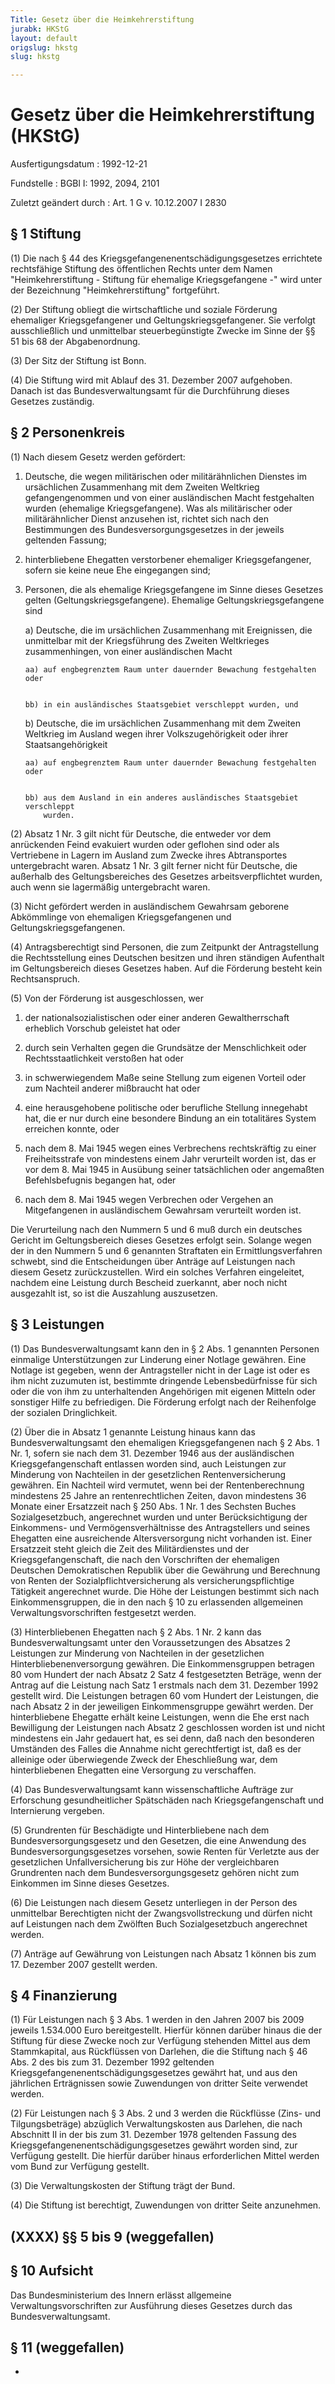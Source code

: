 ```yaml
---
Title: Gesetz über die Heimkehrerstiftung
jurabk: HKStG
layout: default
origslug: hkstg
slug: hkstg

---
```


# Gesetz über die Heimkehrerstiftung (HKStG)

Ausfertigungsdatum
:   1992-12-21

Fundstelle
:   BGBl I: 1992, 2094, 2101

Zuletzt geändert durch
:   Art. 1 G v. 10.12.2007 I 2830


## § 1 Stiftung

(1) Die nach § 44 des Kriegsgefangenenentschädigungsgesetzes
errichtete rechtsfähige Stiftung des öffentlichen Rechts unter dem
Namen "Heimkehrerstiftung - Stiftung für ehemalige Kriegsgefangene -"
wird unter der Bezeichnung "Heimkehrerstiftung" fortgeführt.

(2) Der Stiftung obliegt die wirtschaftliche und soziale Förderung
ehemaliger Kriegsgefangener und Geltungskriegsgefangener. Sie verfolgt
ausschließlich und unmittelbar steuerbegünstigte Zwecke im Sinne der
§§ 51 bis 68 der Abgabenordnung.

(3) Der Sitz der Stiftung ist Bonn.

(4) Die Stiftung wird mit Ablauf des 31. Dezember 2007 aufgehoben.
Danach ist das Bundesverwaltungsamt für die Durchführung dieses
Gesetzes zuständig.


## § 2 Personenkreis

(1) Nach diesem Gesetz werden gefördert:

1.  Deutsche, die wegen militärischen oder militärähnlichen Dienstes im
    ursächlichen Zusammenhang mit dem Zweiten Weltkrieg gefangengenommen
    und von einer ausländischen Macht festgehalten wurden (ehemalige
    Kriegsgefangene). Was als militärischer oder militärähnlicher Dienst
    anzusehen ist, richtet sich nach den Bestimmungen des
    Bundesversorgungsgesetzes in der jeweils geltenden Fassung;


2.  hinterbliebene Ehegatten verstorbener ehemaliger Kriegsgefangener,
    sofern sie keine neue Ehe eingegangen sind;


3.  Personen, die als ehemalige Kriegsgefangene im Sinne dieses Gesetzes
    gelten (Geltungskriegsgefangene). Ehemalige Geltungskriegsgefangene
    sind

    a)  Deutsche, die im ursächlichen Zusammenhang mit Ereignissen, die
        unmittelbar mit der Kriegsführung des Zweiten Weltkrieges
        zusammenhingen, von einer ausländischen Macht

        aa) auf engbegrenztem Raum unter dauernder Bewachung festgehalten oder


        bb) in ein ausländisches Staatsgebiet verschleppt wurden, und





    b)  Deutsche, die im ursächlichen Zusammenhang mit dem Zweiten Weltkrieg
        im Ausland wegen ihrer Volkszugehörigkeit oder ihrer
        Staatsangehörigkeit

        aa) auf engbegrenztem Raum unter dauernder Bewachung festgehalten oder


        bb) aus dem Ausland in ein anderes ausländisches Staatsgebiet verschleppt
            wurden.










(2) Absatz 1 Nr. 3 gilt nicht für Deutsche, die entweder vor dem
anrückenden Feind evakuiert wurden oder geflohen sind oder als
Vertriebene in Lagern im Ausland zum Zwecke ihres Abtransportes
untergebracht waren. Absatz 1 Nr. 3 gilt ferner nicht für Deutsche,
die außerhalb des Geltungsbereiches des Gesetzes arbeitsverpflichtet
wurden, auch wenn sie lagermäßig untergebracht waren.

(3) Nicht gefördert werden in ausländischem Gewahrsam geborene
Abkömmlinge von ehemaligen Kriegsgefangenen und
Geltungskriegsgefangenen.

(4) Antragsberechtigt sind Personen, die zum Zeitpunkt der
Antragstellung die Rechtsstellung eines Deutschen besitzen und ihren
ständigen Aufenthalt im Geltungsbereich dieses Gesetzes haben. Auf die
Förderung besteht kein Rechtsanspruch.

(5) Von der Förderung ist ausgeschlossen, wer

1.  der nationalsozialistischen oder einer anderen Gewaltherrschaft
    erheblich Vorschub geleistet hat oder


2.  durch sein Verhalten gegen die Grundsätze der Menschlichkeit oder
    Rechtsstaatlichkeit verstoßen hat oder


3.  in schwerwiegendem Maße seine Stellung zum eigenen Vorteil oder zum
    Nachteil anderer mißbraucht hat oder


4.  eine herausgehobene politische oder berufliche Stellung innegehabt
    hat, die er nur durch eine besondere Bindung an ein totalitäres System
    erreichen konnte, oder


5.  nach dem 8. Mai 1945 wegen eines Verbrechens rechtskräftig zu einer
    Freiheitsstrafe von mindestens einem Jahr verurteilt worden ist, das
    er vor dem 8. Mai 1945 in Ausübung seiner tatsächlichen oder
    angemaßten Befehlsbefugnis begangen hat, oder


6.  nach dem 8. Mai 1945 wegen Verbrechen oder Vergehen an Mitgefangenen
    in ausländischem Gewahrsam verurteilt worden ist.



Die Verurteilung nach den Nummern 5 und 6 muß durch ein deutsches
Gericht im Geltungsbereich dieses Gesetzes erfolgt sein. Solange wegen
der in den Nummern 5 und 6 genannten Straftaten ein
Ermittlungsverfahren schwebt, sind die Entscheidungen über Anträge auf
Leistungen nach diesem Gesetz zurückzustellen. Wird ein solches
Verfahren eingeleitet, nachdem eine Leistung durch Bescheid zuerkannt,
aber noch nicht ausgezahlt ist, so ist die Auszahlung auszusetzen.


## § 3 Leistungen

(1) Das Bundesverwaltungsamt kann den in § 2 Abs. 1 genannten Personen
einmalige Unterstützungen zur Linderung einer Notlage gewähren. Eine
Notlage ist gegeben, wenn der Antragsteller nicht in der Lage ist oder
es ihm nicht zuzumuten ist, bestimmte dringende Lebensbedürfnisse für
sich oder die von ihm zu unterhaltenden Angehörigen mit eigenen
Mitteln oder sonstiger Hilfe zu befriedigen. Die Förderung erfolgt
nach der Reihenfolge der sozialen Dringlichkeit.

(2) Über die in Absatz 1 genannte Leistung hinaus kann das
Bundesverwaltungsamt den ehemaligen Kriegsgefangenen nach § 2 Abs. 1
Nr. 1, sofern sie nach dem 31. Dezember 1946 aus der ausländischen
Kriegsgefangenschaft entlassen worden sind, auch Leistungen zur
Minderung von Nachteilen in der gesetzlichen Rentenversicherung
gewähren. Ein Nachteil wird vermutet, wenn bei der Rentenberechnung
mindestens 25 Jahre an rentenrechtlichen Zeiten, davon mindestens 36
Monate einer Ersatzzeit nach § 250 Abs. 1 Nr. 1 des Sechsten Buches
Sozialgesetzbuch, angerechnet wurden und unter Berücksichtigung der
Einkommens- und Vermögensverhältnisse des Antragstellers und seines
Ehegatten eine ausreichende Altersversorgung nicht vorhanden ist.
Einer Ersatzzeit steht gleich die Zeit des Militärdienstes und der
Kriegsgefangenschaft, die nach den Vorschriften der ehemaligen
Deutschen Demokratischen Republik über die Gewährung und Berechnung
von Renten der Sozialpflichtversicherung als versicherungspflichtige
Tätigkeit angerechnet wurde. Die Höhe der Leistungen bestimmt sich
nach Einkommensgruppen, die in den nach § 10 zu erlassenden
allgemeinen Verwaltungsvorschriften festgesetzt werden.

(3) Hinterbliebenen Ehegatten nach § 2 Abs. 1 Nr. 2 kann das
Bundesverwaltungsamt unter den Voraussetzungen des Absatzes 2
Leistungen zur Minderung von Nachteilen in der gesetzlichen
Hinterbliebenenversorgung gewähren. Die Einkommensgruppen betragen 80
vom Hundert der nach Absatz 2 Satz 4 festgesetzten Beträge, wenn der
Antrag auf die Leistung nach Satz 1 erstmals nach dem 31. Dezember
1992 gestellt wird. Die Leistungen betragen 60 vom Hundert der
Leistungen, die nach Absatz 2 in der jeweiligen Einkommensgruppe
gewährt werden. Der hinterbliebene Ehegatte erhält keine Leistungen,
wenn die Ehe erst nach Bewilligung der Leistungen nach Absatz 2
geschlossen worden ist und nicht mindestens ein Jahr gedauert hat, es
sei denn, daß nach den besonderen Umständen des Falles die Annahme
nicht gerechtfertigt ist, daß es der alleinige oder überwiegende Zweck
der Eheschließung war, dem hinterbliebenen Ehegatten eine Versorgung
zu verschaffen.

(4) Das Bundesverwaltungsamt kann wissenschaftliche Aufträge zur
Erforschung gesundheitlicher Spätschäden nach Kriegsgefangenschaft und
Internierung vergeben.

(5) Grundrenten für Beschädigte und Hinterbliebene nach dem
Bundesversorgungsgesetz und den Gesetzen, die eine Anwendung des
Bundesversorgungsgesetzes vorsehen, sowie Renten für Verletzte aus der
gesetzlichen Unfallversicherung bis zur Höhe der vergleichbaren
Grundrenten nach dem Bundesversorgungsgesetz gehören nicht zum
Einkommen im Sinne dieses Gesetzes.

(6) Die Leistungen nach diesem Gesetz unterliegen in der Person des
unmittelbar Berechtigten nicht der Zwangsvollstreckung und dürfen
nicht auf Leistungen nach dem Zwölften Buch Sozialgesetzbuch
angerechnet werden.

(7) Anträge auf Gewährung von Leistungen nach Absatz 1 können bis zum
17\. Dezember 2007 gestellt werden.


## § 4 Finanzierung

(1) Für Leistungen nach § 3 Abs. 1 werden in den Jahren 2007 bis 2009
jeweils 1.534.000 Euro bereitgestellt. Hierfür können darüber hinaus
die der Stiftung für diese Zwecke noch zur Verfügung stehenden Mittel
aus dem Stammkapital, aus Rückflüssen von Darlehen, die die Stiftung
nach § 46 Abs. 2 des bis zum 31. Dezember 1992 geltenden
Kriegsgefangenenentschädigungsgesetzes gewährt hat, und aus den
jährlichen Erträgnissen sowie Zuwendungen von dritter Seite verwendet
werden.

(2) Für Leistungen nach § 3 Abs. 2 und 3 werden die Rückflüsse (Zins-
und Tilgungsbeträge) abzüglich Verwaltungskosten aus Darlehen, die
nach Abschnitt II in der bis zum 31. Dezember 1978 geltenden Fassung
des Kriegsgefangenenentschädigungsgesetzes gewährt worden sind, zur
Verfügung gestellt. Die hierfür darüber hinaus erforderlichen Mittel
werden vom Bund zur Verfügung gestellt.

(3) Die Verwaltungskosten der Stiftung trägt der Bund.

(4) Die Stiftung ist berechtigt, Zuwendungen von dritter Seite
anzunehmen.


## (XXXX) §§ 5 bis 9 (weggefallen)



## § 10 Aufsicht

Das Bundesministerium des Innern erlässt allgemeine
Verwaltungsvorschriften zur Ausführung dieses Gesetzes durch das
Bundesverwaltungsamt.


## § 11 (weggefallen)

-

